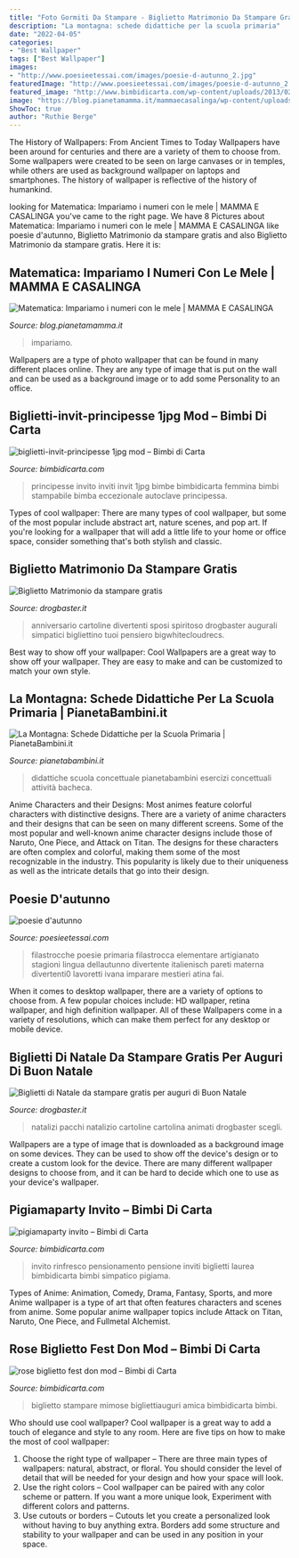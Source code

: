 ```yaml
---
title: "Foto Gormiti Da Stampare - Biglietto Matrimonio Da Stampare Gratis"
description: "La montagna: schede didattiche per la scuola primaria"
date: "2022-04-05"
categories:
- "Best Wallpaper"
tags: ["Best Wallpaper"]
images:
- "http://www.poesieetessai.com/images/poesie-d-autunno_2.jpg"
featuredImage: "http://www.poesieetessai.com/images/poesie-d-autunno_2.jpg"
featured_image: "http://www.bimbidicarta.com/wp-content/uploads/2013/02/biglietti-invit-principesse-1jpg-mod.jpg"
image: "https://blog.pianetamamma.it/mammaecasalinga/wp-content/uploads/2017/09/3-4-720x960.png"
ShowToc: true
author: "Ruthie Berge"
---
```



The History of Wallpapers: From Ancient Times to Today
Wallpapers have been around for centuries and there are a variety of them to choose from. Some wallpapers were created to be seen on large canvases or in temples, while others are used as background wallpaper on laptops and smartphones. The history of wallpaper is reflective of the history of humankind.

	

		
looking for Matematica: Impariamo i numeri con le mele | MAMMA E CASALINGA you've came to the right page. We have 8 Pictures about Matematica: Impariamo i numeri con le mele | MAMMA E CASALINGA like poesie d&#039;autunno, Biglietto Matrimonio da stampare gratis and also Biglietto Matrimonio da stampare gratis. Here it is:
		
    
## Matematica: Impariamo I Numeri Con Le Mele | MAMMA E CASALINGA

<img loading=lazy src="https://blog.pianetamamma.it/mammaecasalinga/wp-content/uploads/2017/09/3-4-720x960.png" onerror="this.onerror=null;this.src='https://tse3.mm.bing.net/th?id=OIP.8roCHWtW83mFxX8RvE7iKwHaJ4&amp;pid=15.1';" alt="Matematica: Impariamo i numeri con le mele | MAMMA E CASALINGA">

_Source: blog.pianetamamma.it_

>impariamo. 

	



Wallpapers are a type of photo wallpaper that can be found in many different places online. They are any type of image that is put on the wall and can be used as a background image or to add some Personality to an office.

    
## Biglietti-invit-principesse 1jpg Mod – Bimbi Di Carta

<img loading=lazy src="http://www.bimbidicarta.com/wp-content/uploads/2013/02/biglietti-invit-principesse-1jpg-mod.jpg" onerror="this.onerror=null;this.src='https://tse1.mm.bing.net/th?id=OIP.lre4AoqCmwruSG8QTUGdfAHaKc&amp;pid=15.1';" alt="biglietti-invit-principesse 1jpg mod – Bimbi di Carta">

_Source: bimbidicarta.com_

>principesse invito inviti invit 1jpg bimbe bimbidicarta femmina bimbi stampabile bimba eccezionale autoclave principessa. 

	

Types of cool wallpaper:
There are many types of cool wallpaper, but some of the most popular include abstract art, nature scenes, and pop art. If you're looking for a wallpaper that will add a little life to your home or office space, consider something that's both stylish and classic.

    
## Biglietto Matrimonio Da Stampare Gratis

<img loading=lazy src="http://www.drogbaster.it/Bigliettino-augurali-matrimonio.jpg" onerror="this.onerror=null;this.src='https://tse2.mm.bing.net/th?id=OIP.lHx8e1418ylpIA_rN0d9SQHaGg&amp;pid=15.1';" alt="Biglietto Matrimonio da stampare gratis">

_Source: drogbaster.it_

>anniversario cartoline divertenti sposi spiritoso drogbaster augurali simpatici bigliettino tuoi pensiero bigwhitecloudrecs. 

	

Best way to show off your wallpaper:
Cool Wallpapers are a great way to show off your wallpaper. They are easy to make and can be customized to match your own style.

    
## La Montagna: Schede Didattiche Per La Scuola Primaria | PianetaBambini.it

<img loading=lazy src="https://pianetabambini.it/wp-content/uploads/2017/07/Mappa-Concettuale-Montagna-768x1086.png" onerror="this.onerror=null;this.src='https://tse4.mm.bing.net/th?id=OIP.h5Drf-Zt1-LShqDNTpViPwHaKe&amp;pid=15.1';" alt="La Montagna: Schede Didattiche per la Scuola Primaria | PianetaBambini.it">

_Source: pianetabambini.it_

>didattiche scuola concettuale pianetabambini esercizi concettuali attività bacheca. 

	

Anime Characters and their Designs: Most animes feature colorful characters with distinctive designs.
There are a variety of anime characters and their designs that can be seen on many different screens. Some of the most popular and well-known anime character designs include those of Naruto, One Piece, and Attack on Titan. The designs for these characters are often complex and colorful, making them some of the most recognizable in the industry. This popularity is likely due to their uniqueness as well as the intricate details that go into their design.

    
## Poesie D&#039;autunno

<img loading=lazy src="http://www.poesieetessai.com/images/poesie-d-autunno_2.jpg" onerror="this.onerror=null;this.src='https://tse3.mm.bing.net/th?id=OIP.6FfnAiPv2umX02QI1kQRwQHaKc&amp;pid=15.1';" alt="poesie d&#039;autunno">

_Source: poesieetessai.com_

>filastrocche poesie primaria filastrocca elementare artigianato stagioni lingua dellautunno divertente italienisch pareti materna divertenti0 lavoretti ivana imparare mestieri atina fai. 

	

When it comes to desktop wallpaper, there are a variety of options to choose from. A few popular choices include: HD wallpaper, retina wallpaper, and high definition wallpaper. All of these Wallpapers come in a variety of resolutions, which can make them perfect for any desktop or mobile device. 

    
## Biglietti Di Natale Da Stampare Gratis Per Auguri Di Buon Natale

<img loading=lazy src="https://www.drogbaster.it/gratis/card_biglietto-Natalizio.jpg" onerror="this.onerror=null;this.src='https://tse4.mm.bing.net/th?id=OIP.TwEFhnrIo4fI8-ZcvFDLogAAAA&amp;pid=15.1';" alt="Biglietti di Natale da stampare gratis per auguri di Buon Natale">

_Source: drogbaster.it_

>natalizi pacchi natalizio cartoline cartolina animati drogbaster scegli. 

	

Wallpapers are a type of image that is downloaded as a background image on some devices. They can be used to show off the device's design or to create a custom look for the device. There are many different wallpaper designs to choose from, and it can be hard to decide which one to use as your device's wallpaper.

    
## Pigiamaparty Invito – Bimbi Di Carta

<img loading=lazy src="http://www.bimbidicarta.com/wp-content/uploads/2013/02/pigiamaparty-invito.jpg" onerror="this.onerror=null;this.src='https://tse1.mm.bing.net/th?id=OIP.BrEPcCfPQTzFx9PD7Xqq4QHaEZ&amp;pid=15.1';" alt="pigiamaparty invito – Bimbi di Carta">

_Source: bimbidicarta.com_

>invito rinfresco pensionamento pensione inviti biglietti laurea bimbidicarta bimbi simpatico pigiama. 

	

Types of Anime: Animation, Comedy, Drama, Fantasy, Sports, and more
Anime wallpaper is a type of art that often features characters and scenes from anime. Some popular anime wallpaper topics include Attack on Titan, Naruto, One Piece, and Fullmetal Alchemist.

    
## Rose Biglietto Fest Don Mod – Bimbi Di Carta

<img loading=lazy src="http://www.bimbidicarta.com/wp-content/uploads/2013/02/rose-biglietto-fest-don-mod.jpg" onerror="this.onerror=null;this.src='https://tse4.mm.bing.net/th?id=OIP.liODHnxcsrKi77zbmmCDXQHaFc&amp;pid=15.1';" alt="rose biglietto fest don mod – Bimbi di Carta">

_Source: bimbidicarta.com_

>biglietto stampare mimose bigliettiauguri amica bimbidicarta bimbi. 

	

Who should use cool wallpaper?
Cool wallpaper is a great way to add a touch of elegance and style to any room. Here are five tips on how to make the most of cool wallpaper: 
1) Choose the right type of wallpaper – There are three main types of wallpapers: natural, abstract, or floral. You should consider the level of detail that will be needed for your design and how your space will look. 
2) Use the right colors – Cool wallpaper can be paired with any color scheme or pattern. If you want a more unique look, Experiment with different colors and patterns. 
3) Use cutouts or borders – Cutouts let you create a personalized look without having to buy anything extra. Borders add some structure and stability to your wallpaper and can be used in any position in your space.

